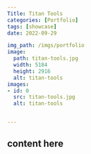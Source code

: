 ```yaml
---
Title: Titan Tools
categories: [Portfolio]
tags: [showcase]
date: 2022-09-29

img_path: /imgs/portfolio
image:
  path: titan-tools.jpg
  width: 5184
  height: 2916
  alt: titan-tools
images:
- id: 0
  src: titan-tools.jpg
  alt: titan-tools


---
```


## content here
